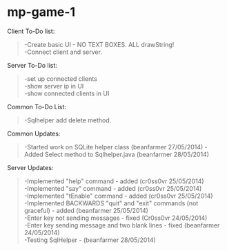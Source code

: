 mp-game-1
=========

Client To-Do list:  
>-Create basic UI - NO TEXT BOXES. ALL drawString!  
>-Connect client and server.  

Server To-Do list:  
>-set up connected clients  
>-show server ip in UI  
>-show connected clients in UI  

Common To-Do List:
>-Sqlhelper add delete method.

Common Updates:
>-Started work on SQLite helper class (beanfarmer 27/05/2014)
>-Added Select method to Sqlhelper.java (beanfarmer 28/05/2014)

Server Updates:  
>-Implemented "help" command - added (cr0ss0vr 25/05/2014)  
>-Implemented "say" command - added (cr0ss0vr 25/05/2014)  
>-Implemented "tEnable" command - added (cr0ss0vr 25/05/2014)                         
>-Implemented BACKWARDS "quit" and "exit" commands (not graceful) - added (beanfarmer 25/05/2014)  
>-Enter key not sending messages - fixed (Cr0ss0vr 24/05/2014)  
>-Enter key sending message and two blank lines - fixed (beanfarmer 24/05/2014)  					
>-Testing SqlHelper - (beanfarmer 28/05/2014)
